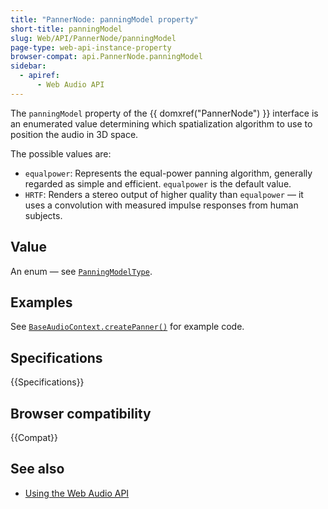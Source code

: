 ```yaml
---
title: "PannerNode: panningModel property"
short-title: panningModel
slug: Web/API/PannerNode/panningModel
page-type: web-api-instance-property
browser-compat: api.PannerNode.panningModel
sidebar:
  - apiref:
      - Web Audio API
---
```


The `panningModel` property of the {{ domxref("PannerNode") }} interface is an enumerated value determining which spatialization algorithm to use to position the audio in 3D space.

The possible values are:

- `equalpower`: Represents the equal-power panning algorithm, generally regarded as simple and efficient. `equalpower` is the default value.
- `HRTF`: Renders a stereo output of higher quality than `equalpower` — it uses a convolution with measured impulse responses from human subjects.

## Value

An enum — see [`PanningModelType`](https://webaudio.github.io/web-audio-api/#idl-def-PanningModelType).

## Examples

See [`BaseAudioContext.createPanner()`](/en-US/docs/Web/API/BaseAudioContext/createPanner#examples) for example code.

## Specifications

{{Specifications}}

## Browser compatibility

{{Compat}}

## See also

- [Using the Web Audio API](/en-US/docs/Web/API/Web_Audio_API/Using_Web_Audio_API)
